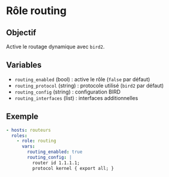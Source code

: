 # Rôle routing

## Objectif
Active le routage dynamique avec `bird2`.

## Variables
- `routing_enabled` (bool) : active le rôle (`false` par défaut)
- `routing_protocol` (string) : protocole utilisé (`bird2` par défaut)
- `routing_config` (string) : configuration BIRD
- `routing_interfaces` (list) : interfaces additionnelles

## Exemple
```yaml
- hosts: routeurs
  roles:
    - role: routing
      vars:
        routing_enabled: true
        routing_config: |
          router id 1.1.1.1;
          protocol kernel { export all; }
```

